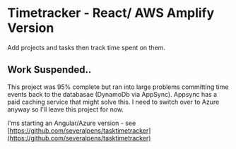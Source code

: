 # Timetracker - React/ AWS Amplify Version

Add projects and tasks then track time spent on them.

## Work Suspended..
This project was 95% complete but ran into large problems committing time events back to the databasae (DynamoDb via AppSync). Appsync has a paid caching service that might solve this. I need to switch over to Azure anyway so I'll leave this project for now. 

I'ms starting an Angular/Azure version - see [https://github.com/severalpens/tasktimetracker](https://github.com/severalpens/tasktimetracker)